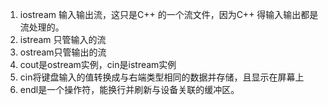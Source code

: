 1. iostream 输入输出流，这只是C++ 的一个流文件，因为C++ 得输入输出都是流处理的。
2. istream 只管输入的流
3. ostream只管输出的流
4. cout是ostream实例，cin是istream实例
5. cin将键盘输入的值转换成与右端类型相同的数据并存储，且显示在屏幕上
6. endl是一个操作符，能换行并刷新与设备关联的缓冲区。